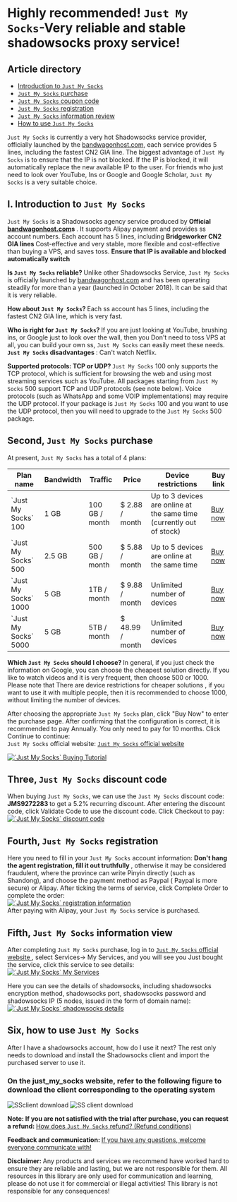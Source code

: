 # Highly recommended! `Just My Socks`-Very reliable and stable shadowsocks proxy service!
## Article directory 

* <a href="#user-content-just1"> Introduction to `Just My Socks` </a> 
* <a href="#user-content-just2"> `Just My Socks` purchase </a> 
* <a href="#user-content-just3"> `Just My Socks` coupon code </a> 
* <a href="#user-content-just4"> `Just My Socks` registration </a> 
* <a href="#user-content-just5"> `Just My Socks` information review </a> 
* <a href="#user-content-just6"> How to use `Just My Socks` </a> 


`Just My Socks` is currently a very hot Shadowsocks service provider, officially launched by the [bandwagonhost.com](https://bandwagonhost.com/aff.php?aff=57057), each service provides 5 lines, including the fastest CN2 GIA line. The biggest advantage of `Just My Socks` is to ensure that the IP is not blocked. If the IP is blocked, it will automatically replace the new available IP to the user. For friends who just need to look over YouTube, Ins or Google and Google Scholar, `Just My Socks` is a very suitable choice.

## <span id = "user-content-just1"> <span id = "just_my_socks"> I. Introduction to `Just My Socks` </span> </span>

`Just My Socks` is a Shadowsocks agency service produced by <strong> Official [bandwagonhost.com](https://bandwagonhost.com/aff.php?aff=57057)s </strong>. It supports Alipay payment and provides ss account numbers. Each account has 5 lines, including <strong> Bridgeworker CN2 GIA lines </strong> Cost-effective and very stable, more flexible and cost-effective than buying a VPS, and saves toss. <Strong> Ensure that IP is available and blocked automatically switch </strong>

<strong> Is `Just My Socks` reliable? </strong> Unlike other Shadowsocks Service, `Just My Socks` is officially launched by [bandwagonhost.com](https://bandwagonhost.com/aff.php?aff=57057) and has been operating steadily for more than a year (launched in October 2018). It can be said that it is very reliable.

<strong> How about `Just My Socks`? </strong> Each ss account has 5 lines, including the fastest CN2 GIA line, which is very fast.

<strong> Who is right for `Just My Socks`? </strong> If you are just looking at YouTube, brushing ins, or Google just to look over the wall, then you Don't need to toss VPS at all, you can build your own ss, `Just My Socks` can easily meet these needs. <strong> `Just My Socks` disadvantages </strong>: Can't watch Netflix.

<strong> Supported protocols: TCP or UDP? </strong>
`Just My Socks` 100 only supports the TCP protocol, which is sufficient for browsing the web and using most streaming services such as YouTube. All packages starting from `Just My Socks` 500 support TCP and UDP protocols (see note below). Voice protocols (such as WhatsApp and some VOIP implementations) may require the UDP protocol. If your package is `Just My Socks` 100 and you want to use the UDP protocol, then you will need to upgrade to the `Just My Socks` 500 package.

## <span id = "user-content-just2"> <span id = "just_my_socks-2"> Second, `Just My Socks` purchase </span> </span>

 At present, `Just My Socks` has a total of 4 plans: 

<table id = "tablepress-1">
<thead>
<tr>
<th> Plan name </th>
<th> Bandwidth </th>
<th> Traffic </th>
<th> Price </th>
<th> Device restrictions </th>
<th> Buy link </th>
</tr>
</thead>
<tbody>
<tr>
<td> `Just My Socks` 100 </td>
<td> 1 GB </td>
<td> 100 GB / month </td>
<td> $ 2.88 / month </td>
<td> Up to 3 devices are online at the same time (currently out of stock) </td>
<td> <a rel="nofollow" href="https://lihi1.com/vbBxA"> Buy now </a> </td>
</tr>
<tr>
<td> `Just My Socks` 500 </td>
<td> 2.5 GB </td>
<td> 500 GB / month </td>
<td> $ 5.88 / month </td>
<td> Up to 5 devices are online at the same time </td>
<td> <a rel="nofollow" href="https://lihi1.com/cEsnp"> Buy now </a> </td>
</tr>
<tr>
<td> `Just My Socks` 1000 </td>
<td> 5 GB </td>
<td> 1TB / month </td>
<td> $ 9.88 / month </td>
<td> Unlimited number of devices </td>
<td> <a rel="nofollow" href="https://lihi1.com/l28hA"> Buy now </a> </td>
</tr>
<tr>
<td> `Just My Socks` 5000 </td>
<td> 5 GB </td>
<td> 5TB / month </td>
<td> $ 48.99 / month </td>
<td> Unlimited number of devices </td>
<td> <a rel="nofollow" href="https://lihi1.com/Tov44"> Buy now </a> </td>
</tr>
</tbody>
</table>

<strong> Which `Just My Socks` should I choose? </strong> In general, if you just check the information on Google, you can choose the cheapest solution directly. If you like to watch videos and it is very frequent, then choose 500 or 1000. Please note that <span style = "color : # ff0000; "> There are device restrictions for cheaper solutions </span>, if you want to use it with multiple people, then it is recommended to choose 1000, without limiting the number of devices.

After choosing the appropriate `Just My Socks` plan, click "Buy Now" to enter the purchase page. After confirming that the configuration is correct, it is recommended to pay Annually. You only need to pay for 10 months. Click Continue to continue:
<br class="keepp">
`Just My Socks` official website: <a rel="nofollow" href="https://lihi1.com/l0QrZ"> `Just My Socks` official website </a>

<a href="https://github.com/killgcd/justmysocks/blob/master/images/jms-1.png" target="_blank" rel="noopener noreferrer"> <img style = "max-width: 100% " src ="https://github.com/killgcd/justmysocks/raw/master/images/jms-1.png" alt =" `Just My Socks` Buying Tutorial "/> </a>
## <span id = "user-content-just3"> <span id = "just_my_socks-3"> Three, `Just My Socks` discount code </span> </span>

When buying `Just My Socks`, we can use the `Just My Socks` discount code: <strong> JMS9272283 </strong> to get a 5.2% recurring discount. After entering the discount code, click Validate Code to use the discount code. Click Checkout to pay:
<br class="keepp">
<a href="https://github.com/killgcd/justmysocks/blob/master/images/jms-2.png" target="_blank" rel="noopener noreferrer"> <img style = "max-width: 100% " src ="https://github.com/killgcd/justmysocks/raw/master/images/jms-2.png" alt =" `Just My Socks` discount code "/> </a>

## <span id = "user-content-just4"> <span id = "just_my_socks-4"> Fourth, `Just My Socks` registration </span> </span>

Here you need to fill in your `Just My Socks` account information: <strong> Don't hang the agent registration, fill it out truthfully </strong>, otherwise it may be considered fraudulent, where the province can write Pinyin directly (such as Shandong), and choose the payment method as Paypal ( Paypal is more secure) or Alipay. After ticking the terms of service, click Complete Order to complete the order:
<br class="keepp">
<a href="https://github.com/killgcd/justmysocks/blob/master/images/jms-3.png" target="_blank" rel="noopener noreferrer"> <img style = "max-width: 100% " src ="https://github.com/killgcd/justmysocks/raw/master/images/jms-3.png" alt =" `Just My Socks` registration information "/> </a>
<br class="keepp">
After paying with Alipay, your `Just My Socks` service is purchased.

## <span id = "user-content-just5"> <span id = "just_my_socks-5"> Fifth, `Just My Socks` information view </span> </span>

After completing `Just My Socks` purchase, log in to <a rel="nofollow" href="https://lihi1.com/l0QrZ"> `Just My Socks` official website </a>, select Services-> My Services, and you will see you Just bought the service, click this service to see details:
<br class="keepp">
<a href="https://github.com/killgcd/justmysocks/blob/master/images/jms-4.png" target="_blank" rel="noopener noreferrer"> <img style = "max-width: 100% " src ="https://github.com/killgcd/justmysocks/raw/master/images/jms-4.png" alt =" `Just My Socks` My Services "/> </a>

Here you can see the details of shadowsocks, including shadowsocks encryption method, shadowsocks port, shadowsocks password and shadowsocks IP (5 nodes, issued in the form of domain name):
<br class="keepp">
<a href="https://github.com/killgcd/justmysocks/blob/master/images/jms-5.png" target="_blank" rel="noopener noreferrer"> <img style = "max-width: 100% " src ="https://github.com/killgcd/justmysocks/raw/master/images/jms-5.png" alt =" `Just My Socks` shadowsocks details "/> </a>

## <span id = "user-content-just6"> <span id = "just_my_socks-6"> Six, how to use `Just My Socks` </span> </span>

After I have a shadowsocks account, how do I use it next? The rest only needs to download and install the Shadowsocks client and import the purchased server to use it.

<h3> On the just_my_socks website, refer to the following figure to download the client corresponding to the operating system </h3>
<img style = "max-width: 100%" src = "https://github.com/killgcd/justmysocks/raw/master/images/dccn.jpg" alt = "SSclient download" />
<img style = "max-width: 100%" src = "https://github.com/killgcd/justmysocks/raw/master/images/dcen.jpg" alt = "SS client download" />

 <strong> Note: If you are not satisfied with the trial after purchase, you can request a refund: </strong> <a href="jmstk.md" rel="nofollow"> How does `Just My Socks` refund? (Refund conditions) </a> 

 <strong> Feedback and communication: </strong> <a href="https://github.com/bannedbook/fanqiang/issues" rel="nofollow"> If you have any questions, welcome everyone communicate with! </a> 

 <strong> Disclaimer: </strong> Any products and services we recommend have worked hard to ensure they are reliable and lasting, but we are not responsible for them. All resources in this library are only used for communication and learning, please do not use it for commercial or illegal activities! This library is not responsible for any consequences! 
